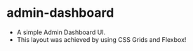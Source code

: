 # admin-dashboard

<ul>
  <li>A simple Admin Dashboard UI.</li>
  <li>This layout was achieved by using CSS Grids and Flexbox!</li>
</ul>
